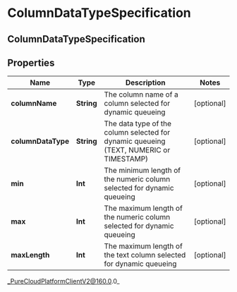 # ColumnDataTypeSpecification

## ColumnDataTypeSpecification

## Properties

|Name | Type | Description | Notes|
|------------ | ------------- | ------------- | -------------|
| **columnName** | **String** | The column name of a column selected for dynamic queueing | [optional] |
| **columnDataType** | **String** | The data type of the column selected for dynamic queueing (TEXT, NUMERIC or TIMESTAMP) | [optional] |
| **min** | **Int** | The minimum length of the numeric column selected for dynamic queueing | [optional] |
| **max** | **Int** | The maximum length of the numeric column selected for dynamic queueing | [optional] |
| **maxLength** | **Int** | The maximum length of the text column selected for dynamic queueing | [optional] |



_PureCloudPlatformClientV2@160.0.0_
